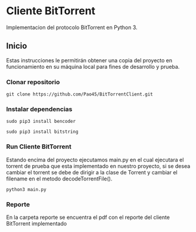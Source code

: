 # Cliente BitTorrent

Implementacion del protocolo BitTorrent en Python 3.

## Inicio

Estas instrucciones le permitirán obtener una copia del proyecto en funcionamiento en su máquina local para fines de desarrollo y prueba. 

### Clonar repositorio
```
git clone https://github.com/Pao45/BitTorrentClient.git
```

### Instalar dependencias

```
sudo pip3 install bencoder  
```
```
sudo pip3 install bitstring
```
### Run Cliente BitTorrent

Estando encima del proyecto ejecutamos main.py en el cual ejecutara el torrent de prueba que esta implementado en nuestro proyecto, si se desea cambiar el torrent se debe de dirigir a la clase de Torrent y cambiar el filename en el metodo decodeTorrentFile().
```
python3 main.py
```
### Reporte 
En la carpeta reporte se encuentra el pdf con el reporte del cliente BitTorrent implementado

